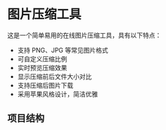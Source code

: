 # 图片压缩工具

这是一个简单易用的在线图片压缩工具，具有以下特点：

- 支持 PNG、JPG 等常见图片格式
- 可自定义压缩比例
- 实时预览压缩效果
- 显示压缩前后文件大小对比
- 支持压缩后图片下载
- 采用苹果风格设计，简洁优雅

## 项目结构 
